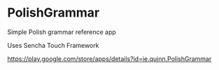 # PolishGrammar

Simple Polish grammar reference app 

Uses Sencha Touch Framework

https://play.google.com/store/apps/details?id=ie.quinn.PolishGrammar
